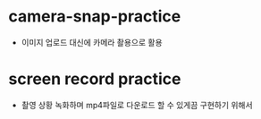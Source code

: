 # camera-snap-practice

 - 이미지 업로드 대신에 카메라 촬용으로 활용
# screen record practice

 - 촬영 상황 녹화하며 mp4파일로 다운로드 할 수 있게끔 구현하기 위해서
